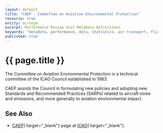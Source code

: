 ```yaml
---
layout: default
title: "CAEP - Committee on Aviation Environmental Protection"
resource: true
entity: acronym
excerpt: Performance Review Unit MetaData Definitions.
keywords: "metadata, performance, data, statistics, air transport, flights, europe, delay, safety"
published: true
---
```


# {{ page.title }}

The Committee on Aviation Environmental Protection is a technical committee of
the ICAO Council established in 1983.

CAEP assists the Council in formulating new policies and adopting new
Standards and Recommended Practices (SARPs) related to aircraft noise
and emissions, and more generally to aviation environmental impact.

## See Also

* [CAEP][caepICAO]{:target="_blank"} page at [ICAO][icao]{:target="_blank"}.

[caepICAO]: <http://www.icao.int/ENVIRONMENTAL-PROTECTION/Pages/CAEP.aspx> "Committee on Aviation Environmental Protection - ICAO"
[icao]: <http://www.icao.int> "ICAO"